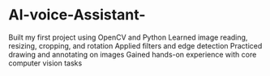 # AI-voice-Assistant-
Built my first project using OpenCV and Python  Learned image reading, resizing, cropping, and rotation  Applied filters and edge detection  Practiced drawing and annotating on images  Gained hands-on experience with core computer vision tasks
